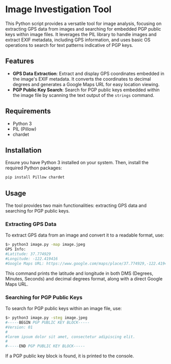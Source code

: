 # Image Investigation Tool

This Python script provides a versatile tool for image analysis, focusing on extracting GPS data from images and searching for embedded PGP public keys within image files. It leverages the PIL library to handle images and extract EXIF metadata, including GPS information, and uses basic OS operations to search for text patterns indicative of PGP keys.

## Features

- **GPS Data Extraction**: Extract and display GPS coordinates embedded in the image's EXIF metadata. It converts the coordinates to decimal degrees and generates a Google Maps URL for easy location viewing.
- **PGP Public Key Search**: Search for PGP public keys embedded within the image file by scanning the text output of the `strings` command.

## Requirements

- Python 3
- PIL (Pillow)
- chardet

## Installation

Ensure you have Python 3 installed on your system. Then, install the required Python packages:

```bash
pip install Pillow chardet
```

## Usage

The tool provides two main functionalities: extracting GPS data and searching for PGP public keys.

### Extracting GPS Data

To extract GPS data from an image and convert it to a readable format, use:
```bash
$> python3 image.py -map image.jpeg
GPS Info:
#Latitude: 37.774929
#Longitude: -122.419416
#Google Maps URL: https://www.google.com/maps/place/37.774929,-122.419416
```
This command prints the latitude and longitude in both DMS (Degrees, Minutes, Seconds) and decimal degrees format, along with a direct Google Maps URL.

### Searching for PGP Public Keys

To search for PGP public keys within an image file, use:
```bash
$> python3 image.py -steg image.jpeg
#-----BEGIN PGP PUBLIC KEY BLOCK-----
#Version: 01
#
#lorem ipsum dolor sit amet, consectetur adipiscing elit.
#
#-----END PGP PUBLIC KEY BLOCK-----
```
If a PGP public key block is found, it is printed to the console.

